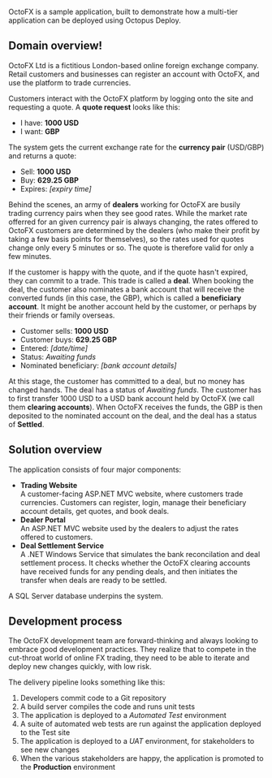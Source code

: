OctoFX is a sample application, built to demonstrate how a multi-tier application can be deployed using Octopus Deploy. 

## Domain overview!

OctoFX Ltd is a fictitious London-based online foreign exchange company. Retail customers and businesses can register an account with OctoFX, and use the platform to trade currencies. 

Customers interact with the OctoFX platform by logging onto the site and requesting a quote. A **quote request** looks like this:

 * I have: **1000 USD**
 * I want: **GBP**

The system gets the current exchange rate for the **currency pair** (USD/GBP) and returns a quote:

 * Sell: **1000 USD**
 * Buy: **629.25 GBP**
 * Expires: *[expiry time]*

Behind the scenes, an army of **dealers** working for OctoFX are busily trading currency pairs when they see good rates. While the market rate offerred for an given currency pair is always changing, the rates offered to OctoFX customers are determined by the dealers (who make their profit by taking a few basis points for themselves), so the rates used for quotes change only every 5 minutes or so. The quote is therefore valid for only a few minutes. 

If the customer is happy with the quote, and if the quote hasn't expired, they can commit to a trade. This trade is called a **deal**. When booking the deal, the customer also nominates a bank account that will receive the converted funds (in this case, the GBP), which is called a **beneficiary account**. It might be another account held by the customer, or perhaps by their friends or family overseas. 

 * Customer sells: **1000 USD**
 * Customer buys: **629.25 GBP**
 * Entered: *[date/time]*
 * Status: *Awaiting funds*
 * Nominated beneficiary: *[bank account details]*

At this stage, the customer has committed to a deal, but no money has changed hands. The deal has a status of *Awaiting funds*. The customer has to first transfer 1000 USD to a USD bank account held by OctoFX (we call them **clearing accounts**). When OctoFX receives the funds, the GBP is then deposited to the nominated account on the deal, and the deal has a status of **Settled**. 

## Solution overview

The application consists of four major components:

 - **Trading Website**  
   A customer-facing ASP.NET MVC website, where customers trade currencies. Customers can register, login, manage their beneficiary account details, get quotes, and book deals. 
 - **Dealer Portal**  
   An ASP.NET MVC website used by the dealers to adjust the rates offered to customers. 
 - **Deal Settlement Service**  
   A .NET Windows Service that simulates the bank reconcilation and deal settlement process. It checks whether the OctoFX clearing accounts have received funds for any pending deals, and then initiates the transfer when deals are ready to be settled.

A SQL Server database underpins the system. 

## Development process

The OctoFX development team are forward-thinking and always looking to embrace good development practices. They realize that to compete in the cut-throat world of online FX trading, they need to be able to iterate and deploy new changes quickly, with low risk. 

The delivery pipeline looks something like this:

 1. Developers commit code to a Git repository
 2. A build server compiles the code and runs unit tests
 3. The application is deployed to a *Automated Test* environment
 4. A suite of automated web tests are run against the application deployed to the Test site
 5. The application is deployed to a *UAT* environment, for stakeholders to see new changes
 6. When the various stakeholders are happy, the application is promoted to the **Production** environment

